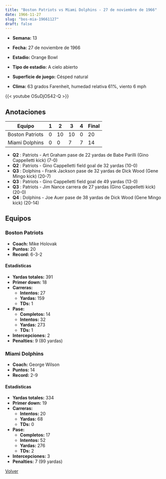 ```yaml
---
title: "Boston Patriots vs Miami Dolphins - 27 de noviembre de 1966"
date: 1966-11-27
slug: "bos-mia-19661127"
draft: false
---
```


* **Semana:** 13
* **Fecha:** 27 de noviembre de 1966

* **Estadio:** Orange Bowl
* **Tipo de estadio:** A cielo abierto
* **Superficie de juego:** Césped natural
* **Clima:** 63 grados Farenheit, humedad relativa 61%, viento 6 mph


{{< youtube OSuDjOS42-Q >}}


## Anotaciones
| Equipo | 1 | 2 | 3 | 4 | Final |
|--------|---|---|---|---|-------|
| Boston Patriots  | 0 | 10 | 10 | 0  | 20 |
| Miami Dolphins  | 0 | 0 | 7 | 7  | 14 |
* **Q2** : Patriots - Art Graham pase de 22 yardas de Babe Parilli (Gino Cappelletti kick) (7-0)
* **Q2** : Patriots - Gino Cappelletti field goal de 32 yardas (10-0)
* **Q3** : Dolphins - Frank Jackson pase de 32 yardas de Dick Wood (Gene Mingo kick) (20-7)
* **Q3** : Patriots - Gino Cappelletti field goal de 49 yardas (13-0)
* **Q3** : Patriots - Jim Nance carrera de 27 yardas (Gino Cappelletti kick) (20-0)
* **Q4** : Dolphins - Joe Auer pase de 38 yardas de Dick Wood (Gene Mingo kick) (20-14)


## Equipos


### Boston Patriots
* **Coach:** Mike Holovak
* **Puntos:** 20
* **Record:** 6-3-2
#### Estadísticas
* **Yardas totales:** 391
* **Primer down:** 18
* **Carreras:**
  * **Intentos:** 27
  * **Yardas:** 159
  * **TDs:** 1
* **Pase:**
  * **Completos:** 14
  * **Intentos:** 32
  * **Yardas:** 273
  * **TDs:** 1
* **Intercepciones:** 2
* **Penalties:** 9 (80 yardas)

### Miami Dolphins
* **Coach:** George Wilson
* **Puntos:** 14
* **Record:** 2-9
#### Estadísticas
* **Yardas totales:** 334
* **Primer down:** 19
* **Carreras:**
  * **Intentos:** 20
  * **Yardas:** 68
  * **TDs:** 0
* **Pase:**
  * **Completos:** 17
  * **Intentos:** 52
  * **Yardas:** 276
  * **TDs:** 2
* **Intercepciones:** 3
* **Penalties:** 7 (99 yardas)


[Volver](/historia/1966)
